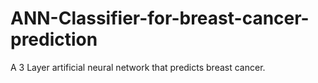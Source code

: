 # ANN-Classifier-for-breast-cancer-prediction
A 3 Layer artificial neural network that predicts breast cancer.
